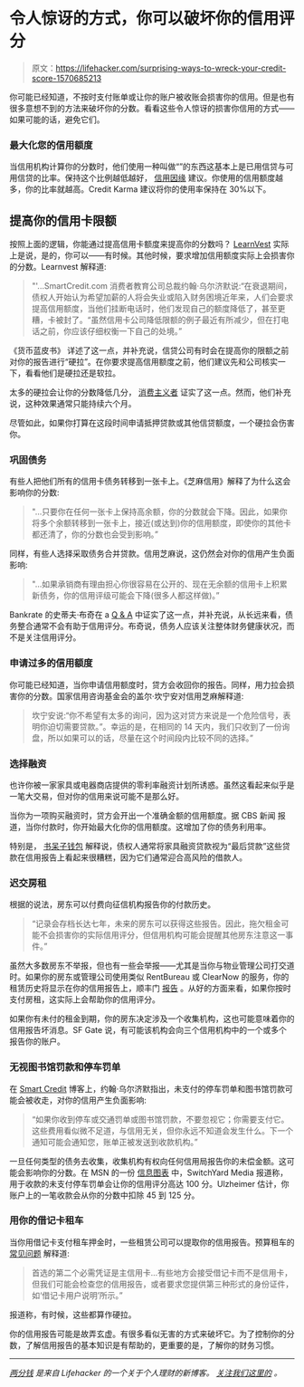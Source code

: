 # 令人惊讶的方式，你可以破坏你的信用评分

> 原文：<https://lifehacker.com/surprising-ways-to-wreck-your-credit-score-1570685213>

你可能已经知道，不按时支付账单或让你的账户被收账会损害你的信用。但是也有很多意想不到的方法来破坏你的分数。看看这些令人惊讶的损害你信用的方式——如果可能的话，避免它们。



### 最大化您的信用额度

当信用机构计算你的分数时，他们使用一种叫做“”的东西这基本上是已用信贷与可用信贷的比率。保持这个比例越低越好， [信用因缘](https://www.creditkarma.com/article/CreditCardUtilizationAndScore) 建议。你使用的信用额度越多，你的比率就越高。Credit Karma 建议将你的使用率保持在 30%以下。

## 提高你的信用卡限额

按照上面的逻辑，你能通过提高信用卡额度来提高你的分数吗？ [LearnVest](http://www.learnvest.com/knowledge-center/should-you-ask-for-a-credit-increase/) 实际上是说，是的，你可以——有时候。其他时候，要求增加信用额度实际上会损害你的分数。Learnvest 解释道:

> "'...SmartCredit.com 消费者教育公司总裁约翰·乌尔济默说:“在衰退期间，债权人开始认为希望加薪的人将会失业或陷入财务困境近年来，人们会要求提高信用额度，当他们挂断电话时，他们发现自己的额度降低了，甚至更糟，卡被封了。“虽然信用卡公司降低限额的例子最近有所减少，但在打电话之前，你应该仔细权衡一下自己的处境。”

《货币蓝皮书》 详述了这一点，并补充说，信贷公司有时会在提高你的限额之前对你的报告进行“硬拉”。在你要求提高信用额度之前，他们建议先和公司核实一下，看看他们是硬拉还是软拉。

太多的硬拉会让你的分数降低几分， [消费主义者](http://consumerist.com/2008/12/06/hard-and-soft-credit-inquiries-and-how-one-hurts-your-credit-score/) 证实了这一点。然而，他们补充说，这种效果通常只能持续六个月。

尽管如此，如果你打算在这段时间申请抵押贷款或其他信贷额度，一个硬拉会伤害你。

### 巩固债务

有些人把他们所有的信用卡债务转移到一张卡上。《芝麻信用》解释了为什么这会影响你的分数:

> "...只要你在任何一张卡上保持高余额，你的分数就会下降。因此，如果你将多个余额转移到一张卡上，接近(或达到)你的信用额度，即使你的其他卡都还清了，你的分数也会受到影响。”

同样，有些人选择采取债务合并贷款。信用芝麻说，这仍然会对你的信用产生负面影响:

> "...如果承销商有理由担心你很容易在公开的、现在无余额的信用卡上积累新债务，你的信用评级可能会下降(很多人都这样做)。”

Bankrate 的史蒂夫·布奇在 a [Q & A](http://www.bankrate.com/finance/credit/debt-consolidation-hurt-credit-rating.aspx) 中证实了这一点，并补充说，从长远来看，债务整合通常不会有助于信用评分。布奇说，债务人应该关注整体财务健康状况，而不是关注信用评分。

### 申请过多的信用额度

你可能已经知道，当你申请信用额度时，贷方会收回你的报告。同样，用力拉会损害你的分数。国家信用咨询基金会的盖尔·坎宁安对信用芝麻解释道:

> 坎宁安说:“你不希望有太多的询问，因为这对贷方来说是一个危险信号，表明你迫切需要贷款。”。幸运的是，在相同的 14 天内，我们只收到了一份询盘，所以如果可以的话，尽量在这个时间段内比较不同的选择。”

### 选择融资

也许你被一家家具或电器商店提供的零利率融资计划所诱惑。虽然这看起来似乎是一笔大交易，但对你的信用来说可能不是那么好。

当你为一项购买融资时，贷方会开出一个准确金额的信用额度。据 CBS 新闻 报道，当你付款时，你开始最大化你的信用额度。这增加了你的债务利用率。

特别是， [书呆子钱包](http://www.nerdwallet.com/blog/tips/furniture-store-credit-card-bad-idea/) 解释说，债权人通常将家具融资贷款视为“最后贷款”这些贷款在信用报告上看起来很糟糕，因为它们通常迎合高风险的借款人。

### 迟交房租

根据的说法，房东可以付费向征信机构报告你的付款历史。

> “记录会存档长达七年，未来的房东可以获得这些报告。因此，拖欠租金可能不会损害你的实际信用评分，但信用机构可能会提醒其他房东注意这一事件。”

虽然大多数房东不举报，但也有一些会举报——尤其是当你与物业管理公司打交道时。如果你的房东或管理公司使用类似 RentBureau 或 ClearNow 的服务，你的租赁历史将显示在你的信用报告上，顺丰门 [报告](http://homeguides.sfgate.com/can-apartment-related-charges-affect-credit-72416.html) 。从好的方面来看，如果你按时支付房租，这实际上会帮助你的信用评分。

如果你有未付的租金到期，你的房东决定涉及一个收集机构，这也可能意味着你的信用报告坏消息。SF Gate 说，有可能该机构会向三个信用机构中的一个或多个报告你的账户。

### 无视图书馆罚款和停车罚单

在 [Smart Credit](http://blog.smartcredit.com/2013/01/23/can-unpaid-traffic-tickets-or-library-fines-hurt-my-credit/) 博客上，约翰·乌尔济默指出，未支付的停车罚单和图书馆罚款可能会被收走，对你的信用产生负面影响:

> “如果你收到停车或交通罚单或图书馆罚款，不要忽视它；你需要支付它。这些费用看似微不足道，与信用无关，但你永远不知道会发生什么。下一个通知可能会通知您，账单正被发送到收款机构。”

一旦任何类型的债务去收集，收集机构有权向任何信用局报告你的未偿金额。这可能会影响你的分数。在 MSN 的一份 [信息图表](http://money.msn.com/how-to-budget/6-surprisingly-silly-ways-to-wreck-your-credit) 中，SwitchYard Media 报道称，用于收款的未支付停车罚单会让你的信用评分高达 100 分。Ulzheimer 估计，你账户上的一笔收款会从你的分数中扣除 45 到 125 分。

### 用你的借记卡租车

当你用借记卡支付租车押金时，一些租赁公司可以提取你的信用报告。预算租车的 [常见问题](http://www.budget.com/budgetWeb/html/en/customer/commonquestions/) 解释道:

> 首选的第二个必需凭证是主信用卡...有些地方会接受借记卡而不是信用卡，但我们可能会检查您的信用报告，或者要求您提供第三种形式的身份证件，如‘借记卡用户说明’所示。”

报道称，有时候，这些都算作硬拉。

你的信用报告可能是故弄玄虚。有很多看似无害的方式来破坏它。为了控制你的分数，了解信用报告的基本知识是有帮助的，更重要的是，了解你的财务习惯。

* * *

[*两分钱*](http://twocents.lifehacker.com/) *是来自 Lifehacker 的一个关于个人理财的新博客。* [*关注我们这里的*](https://twitter.com/TwoCentsLH) *。*